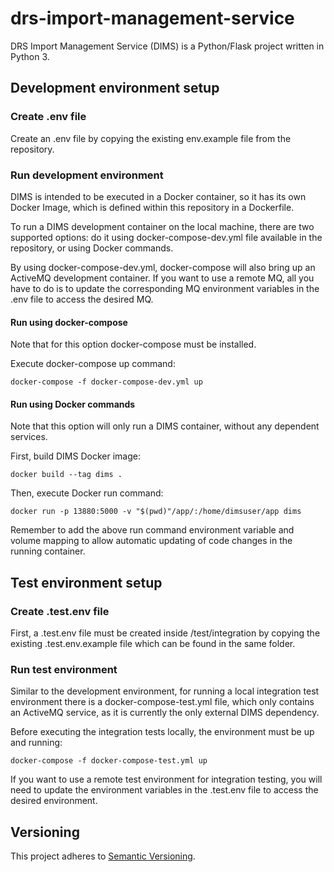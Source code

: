 # drs-import-management-service

DRS Import Management Service (DIMS) is a Python/Flask project written in Python 3.

## Development environment setup

### Create .env file

Create an .env file by copying the existing env.example file from the repository.

### Run development environment

DIMS is intended to be executed in a Docker container, so it has its own Docker Image, which is defined within this repository in a Dockerfile.

To run a DIMS development container on the local machine, there are two supported options: do it using docker-compose-dev.yml file available in the repository, or using Docker commands.

By using docker-compose-dev.yml, docker-compose will also bring up an ActiveMQ development container. If you want to use a remote MQ, all you have to do is to update the corresponding MQ environment variables in the .env file to access the desired MQ.

#### Run using docker-compose

Note that for this option docker-compose must be installed.

Execute docker-compose up command:
````
docker-compose -f docker-compose-dev.yml up
````

#### Run using Docker commands

Note that this option will only run a DIMS container, without any dependent services.

First, build DIMS Docker image:
````
docker build --tag dims .
````

Then, execute Docker run command:
````
docker run -p 13880:5000 -v "$(pwd)"/app/:/home/dimsuser/app dims
````

Remember to add the above run command environment variable and volume mapping to allow automatic updating of code changes in the running container.

## Test environment setup

### Create .test.env file

First, a .test.env file must be created inside /test/integration by copying the existing .test.env.example file which can be found in the same folder.

### Run test environment

Similar to the development environment, for running a local integration test environment there is a docker-compose-test.yml file, which only contains an ActiveMQ service, as it is currently the only external DIMS dependency.

Before executing the integration tests locally, the environment must be up and running:
````
docker-compose -f docker-compose-test.yml up
````

If you want to use a remote test environment for integration testing, you will need to update the environment variables in the .test.env file to access the desired environment.

## Versioning

This project adheres to [Semantic Versioning](http://semver.org/spec/v2.0.0.html).
